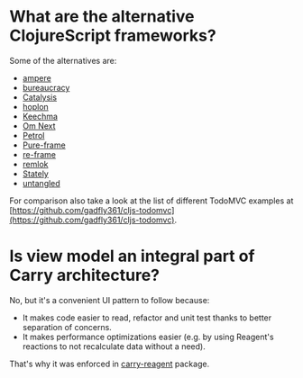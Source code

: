 # What are the alternative ClojureScript frameworks?

Some of the alternatives are:

- [ampere](https://github.com/condense/ampere)
- [bureaucracy](https://github.com/samroberton/bureaucracy)
- [Catalysis](https://github.com/metasoarous/catalysis)
- [hoplon](https://github.com/hoplon)
- [Keechma](https://github.com/keechma/keechma)
- [Om Next](https://github.com/omcljs/om/wiki/Quick-Start-(om.next))
- [Petrol](https://github.com/krisajenkins/petrol)
- [Pure-frame](https://github.com/binaryage/pure-frame)
- [re-frame](https://github.com/Day8/re-frame)
- [remlok](https://github.com/gumvic/remlok)
- [Stately](https://github.com/nodename/stately)
- [untangled](https://github.com/untangled-web)

For comparison also take a look at the list of different TodoMVC examples at 
[https://github.com/gadfly361/cljs-todomvc](https://github.com/gadfly361/cljs-todomvc).

# Is view model an integral part of Carry architecture?
No, but it's a convenient UI pattern to follow because:

* It makes code easier to read, refactor and unit test thanks to better separation of concerns. 
* It makes performance optimizations easier (e.g. by using Reagent's reactions to not recalculate data without a need).

That's why it was enforced in [carry-reagent](https://github.com/metametadata/carry/tree/master/contrib/reagent/) package.